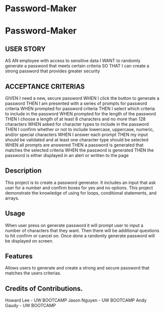 # Password-Maker

# Password-Maker

## USER STORY
AS AN employee with access to sensitive data
I WANT to randomly generate a password that meets certain criteria
SO THAT I can create a strong password that provides greater security

## ACCEPTANCE CRITERIAS
GIVEN I need a new, secure password
WHEN I click the button to generate a password
THEN I am presented with a series of prompts for password criteria
WHEN prompted for password criteria
THEN I select which criteria to include in the password
WHEN prompted for the length of the password
THEN I choose a length of at least 8 characters and no more than 128 characters
WHEN asked for character types to include in the password
THEN I confirm whether or not to include lowercase, uppercase, numeric, and/or special characters
WHEN I answer each prompt
THEN my input should be validated and at least one character type should be selected
WHEN all prompts are answered
THEN a password is generated that matches the selected criteria
WHEN the password is generated
THEN the password is either displayed in an alert or written to the page

## Description

This project is to create a password generator. It includes an input that ask user for a number and confirm boxes for yes and no options. 
This project demonstrate the knowledge of using for loops, conditional statements, and arrays.

## Usage
When user press on generate password it will prompt user to input a number of characters that they want. 
Then there will be additional questions to hit confirm or cancel on.
Once done a randomly generate password will be displayed on screen.

## Features
Allows users to generate and create a strong and secure password that matches the users criterias. 

## Credits of Contributions. 
Howard Lee - UW BOOTCAMP 
Jason Nguyen - UW BOOTCAMP
Andy Gaudy - UW BOOTCAMP 
